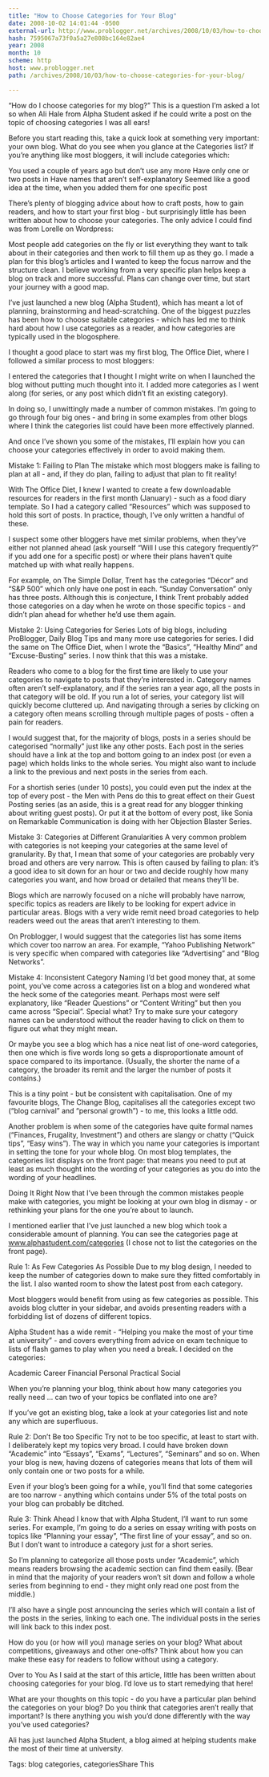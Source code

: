 ```yaml
---
title: "How to Choose Categories for Your Blog"
date: 2008-10-02 14:01:44 -0500
external-url: http://www.problogger.net/archives/2008/10/03/how-to-choose-categories-for-your-blog/
hash: 7595067a73f0a5a27e808bc164e82ae4
year: 2008
month: 10
scheme: http
host: www.problogger.net
path: /archives/2008/10/03/how-to-choose-categories-for-your-blog/

---
```



“How do I choose categories for my blog?” This is a question I’m asked a lot so when Ali Hale from Alpha Student asked if he could write a post on the topic of choosing categories I was all ears!



Before you start reading this, take a quick look at something very important: your own blog. What do you see when you glance at the Categories list? If you’re anything like most bloggers, it will include categories which:



You used a couple of years ago but don’t use any more
Have only one or two posts in
Have names that aren’t self-explanatory
Seemed like a good idea at the time, when you added them for one specific post


There’s plenty of blogging advice about how to craft posts, how to gain readers, and how to start your first blog - but surprisingly little has been written about how to choose your categories. The only advice I could find was from Lorelle on Wordpress:



Most people add categories on the fly or list everything they want to talk about in their categories and then work to fill them up as they go. I made a plan for this blog’s articles and I wanted to keep the focus narrow and the structure clean. I believe working from a very specific plan helps keep a blog on track and more successful. Plans can change over time, but start your journey with a good map.



I’ve just launched a new blog (Alpha Student), which has meant a lot of planning, brainstorming and head-scratching. One of the biggest puzzles has been how to choose suitable categories - which has led me to think hard about how I use categories as a reader, and how categories are typically used in the blogosphere.



I thought a good place to start was my first blog, The Office Diet, where I followed a similar process to most bloggers:



I entered the categories that I thought I might write on when I launched the blog without putting much thought into it.
I added more categories as I went along (for series, or any post which didn’t fit an existing category).


In doing so, I unwittingly made a number of common mistakes. I’m going to go through four big ones - and bring in some examples from other blogs where I think the categories list could have been more effectively planned.



And once I’ve shown you some of the mistakes, I’ll explain how you can choose your categories effectively in order to avoid making them.


Mistake 1: Failing to Plan
The mistake which most bloggers make is failing to plan at all - and, if they do plan, failing to adjust that plan to fit reality!



With The Office Diet, I knew I wanted to create a few downloadable resources for readers in the first month (January) - such as a food diary template. So I had a category called “Resources” which was supposed to hold this sort of posts. In practice, though, I’ve only written a handful of these.



I suspect some other bloggers have met similar problems, when they’ve either not planned ahead (ask yourself “Will I use this category frequently?” if you add one for a specific post) or where their plans haven’t quite matched up with what really happens.



For example, on The Simple Dollar, Trent has the categories “Décor” and “S&P 500” which only have one post in each. “Sunday Conversation” only has three posts. Although this is conjecture, I think Trent probably added those categories on a day when he wrote on those specific topics - and didn’t plan ahead for whether he’d use them again.


Mistake 2: Using Categories for Series
Lots of big blogs, including ProBlogger, Daily Blog Tips and many more use categories for series. I did the same on The Office Diet, when I wrote the “Basics”, “Healthy Mind” and “Excuse-Busting” series. I now think that this was a mistake.



Readers who come to a blog for the first time are likely to use your categories to navigate to posts that they’re interested in. Category names often aren’t self-explanatory, and if the series ran a year ago, all the posts in that category will be old. If you run a lot of series, your category list will quickly become cluttered up. And navigating through a series by clicking on a category often means scrolling through multiple pages of posts - often a pain for readers.



I would suggest that, for the majority of blogs, posts in a series should be categorised “normally” just like any other posts. Each post in the series should have a link at the top and bottom going to an index post (or even a page) which holds links to the whole series. You might also want to include a link to the previous and next posts in the series from each.



For a shortish series (under 10 posts), you could even put the index at the top of every post - the Men with Pens do this to great effect on their Guest Posting series (as an aside, this is a great read for any blogger thinking about writing guest posts). Or put it at the bottom of every post, like Sonia on Remarkable Communication is doing with her Objection Blaster Series.


Mistake 3: Categories at Different Granularities
A very common problem with categories is not keeping your categories at the same level of granularity. By that, I mean that some of your categories are probably very broad and others are very narrow. This is often caused by failing to plan: it’s a good idea to sit down for an hour or two and decide roughly how many categories you want, and how broad or detailed that means they’ll be.



Blogs which are narrowly focused on a niche will probably have narrow, specific topics as readers are likely to be looking for expert advice in particular areas. Blogs with a very wide remit need broad categories to help readers weed out the areas that aren’t interesting to them.



On Problogger, I would suggest that the categories list has some items which cover too narrow an area. For example, “Yahoo Publishing Network” is very specific when compared with categories like “Advertising” and “Blog Networks”.


Mistake 4: Inconsistent Category Naming
I’d bet good money that, at some point, you’ve come across a categories list on a blog and wondered what the heck some of the categories meant. Perhaps most were self explanatory, like “Reader Questions” or “Content Writing” but then you came across “Special”. Special what? Try to make sure your category names can be understood without the reader having to click on them to figure out what they might mean.



Or maybe you see a blog which has a nice neat list of one-word categories, then one which is five words long so gets a disproportionate amount of space compared to its importance. (Usually, the shorter the name of a category, the broader its remit and the larger the number of posts it contains.)



This is a tiny point - but be consistent with capitalisation. One of my favourite blogs, The Change Blog, capitalises all the categories except two (“blog carnival” and “personal growth”) - to me, this looks a little odd.



Another problem is when some of the categories have quite formal names (“Finances, Frugality, Investment”) and others are slangy or chatty (“Quick tips”, “Easy wins”). The way in which you name your categories is important in setting the tone for your whole blog. On most blog templates, the categories list displays on the front page: that means you need to put at least as much thought into the wording of your categories as you do into the wording of your headlines.


Doing It Right
Now that I’ve been through the common mistakes people make with categories, you might be looking at your own blog in dismay - or rethinking your plans for the one you’re about to launch.



I mentioned earlier that I’ve just launched a new blog which took a considerable amount of planning. You can see the categories page at www.alphastudent.com/categories (I chose not to list the categories on the front page).


Rule 1: As Few Categories As Possible
Due to my blog design, I needed to keep the number of categories down to make sure they fitted comfortably in the list. I also wanted room to show the latest post from each category.



Most bloggers would benefit from using as few categories as possible. This avoids blog clutter in your sidebar, and avoids presenting readers with a forbidding list of dozens of different topics.



Alpha Student has a wide remit - “Helping you make the most of your time at university” - and covers everything from advice on exam technique to lists of flash games to play when you need a break. I decided on the categories:



Academic
Career
Financial
Personal
Practical
Social



When you’re planning your blog, think about how many categories you really need … can two of your topics be conflated into one are?



If you’ve got an existing blog, take a look at your categories list and note any which are superfluous.


Rule 2: Don’t Be too Specific
Try not to be too specific, at least to start with. I deliberately kept my topics very broad. I could have broken down “Academic” into “Essays”, “Exams”, “Lectures”, “Seminars” and so on. When your blog is new, having dozens of categories means that lots of them will only contain one or two posts for a while.



Even if your blog’s been going for a while, you’ll find that some categories are too narrow - anything which contains under 5% of the total posts on your blog can probably be ditched.


Rule 3: Think Ahead
I know that with Alpha Student, I’ll want to run some series. For example, I’m going to do a series on essay writing with posts on topics like “Planning your essay”, “The first line of your essay”, and so on. But I don’t want to introduce a category just for a short series.



So I’m planning to categorize all those posts under “Academic”, which means readers browsing the academic section can find them easily. (Bear in mind that the majority of your readers won’t sit down and follow a whole series from beginning to end - they might only read one post from the middle.)



I’ll also have a single post announcing the series which will contain a list of the posts in the series, linking to each one. The individual posts in the series will link back to this index post.


How do you (or how will you) manage series on your blog?
What about competitions, giveaways and other one-offs? Think about how you can make these easy for readers to follow without using a category.


Over to You
As I said at the start of this article, little has been written about choosing categories for your blog. I’d love us to start remedying that here!



What are your thoughts on this topic - do you have a particular plan behind the categories on your blog? Do you think that categories aren’t really that important? Is there anything you wish you’d done differently with the way you’ve used categories?



Ali has just launched Alpha Student, a blog aimed at helping students make the most of their time at university.

Tags: blog categories, categoriesShare This




   











